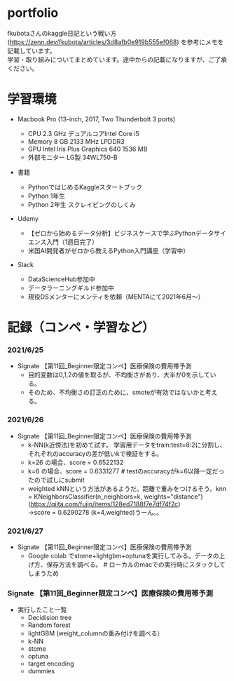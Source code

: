 # portfolio
fkubotaさんのkaggle日記という戦い方(https://zenn.dev/fkubota/articles/3d8afb0e919b555ef068) を参考にメモを記載しています。</br>
学習・取り組みについてまとめています。途中からの記載になりますが、ご了承ください。

# 学習環境
- Macbook Pro (13-inch, 2017, Two Thunderbolt 3 ports)
  - CPU 2.3 GHz デュアルコアIntel Core i5
  - Memory 8 GB 2133 MHz LPDDR3
  - GPU Intel Iris Plus Graphics 640 1536 MB
  - 外部モニター LG製 34WL750-B

- 書籍
  - PythonではじめるKaggleスタートブック
  - Python 1年生
  - Python 2年生 スクレイピングのしくみ 

- Udemy
  - 【ゼロから始めるデータ分析】ビジネスケースで学ぶPythonデータサイエンス入門（1週目完了）
  - 米国AI開発者がゼロから教えるPython入門講座（学習中）

- Slack
  - DataScienceHub参加中
  - データラーニングギルド参加中
  - 現役DSメンターにメンティを依頼（MENTAにて2021年6月〜）

# 記録（コンペ・学習など）
### 2021/6/25
- Signate 【第11回_Beginner限定コンペ】医療保険の費用帯予測
  - 目的変数は0,1,2の値を取るが、不均衡さがあり、大半が0を示している。
  - そのため、不均衡さの訂正のために、smoteが有効ではないかと考える。

### 2021/6/26
- Signate 【第11回_Beginner限定コンペ】医療保険の費用帯予測
  - k-NN(k近傍法)を初めて試す。 学習用データをtrain:test=8:2に分割し、それぞれのaccuracyの差が低いkで検証をする。
  - k=26 の場合、score = 0.6522132
  - k=6 の場合、score = 0.6331277 #  testのaccuracyがk=6以降一定だったので試しにsubmit
  - weighted kNNという方法があるようだ。距離で重みをつけるそう。knn = KNeighborsClassifier(n_neighbors=k, weights="distance") (https://qiita.com/fujin/items/128ed7188f7e7df74f2c)</br>
    →score = 0.6290278 (k=4,weighted)うーん。。

### 2021/6/27
- Signate 【第11回_Beginner限定コンペ】医療保険の費用帯予測
  - Google colab でstome+lightgbm+optunaを実行してみる。データの上げ方、保存方法を調べる。 # ローカルのmacでの実行時にスタックしてしまうため

### Signate 【第11回_Beginner限定コンペ】医療保険の費用帯予測
- 実行したこと一覧
  - Decidision tree
  - Random forest 
  - lightGBM (weight_columnの重み付けを調べる）
  - k-NN
  - stome
  - optuna
  - target encoding
  - dummies
